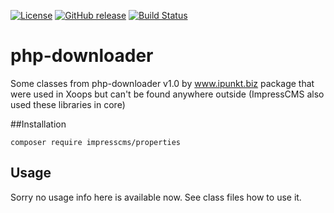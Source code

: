 [![License](https://img.shields.io/github/license/MekDrop/legacy-library-php-downloader.svg?maxAge=2592000)](License.txt) [![GitHub release](https://img.shields.io/github/release/MekDrop/legacy-library-php-downloader.svg?maxAge=2592000)](https://github.com/ImpressCMS/impresscms/releases) [![Build Status](https://travis-ci.org/MekDrop/legacy-library-php-downloader.svg?branch=master)](https://travis-ci.org/MekDrop/legacy-library-php-downloader)

# php-downloader

Some classes from php-downloader v1.0 by www.ipunkt.biz package that were used in Xoops but can't be found anywhere outside (ImpressCMS also used these libraries in core)

##Installation

`composer require impresscms/properties`

## Usage

Sorry no usage info here is available now. See class files how to use it.
